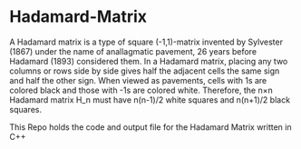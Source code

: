 # Hadamard-Matrix
A Hadamard matrix is a type of square (-1,1)-matrix invented by Sylvester (1867) under the name of anallagmatic pavement, 26 years before Hadamard (1893) considered them. In a Hadamard matrix, placing any two columns or rows side by side gives half the adjacent cells the same sign and half the other sign. When viewed as pavements, cells with 1s are colored black and those with -1s are colored white. Therefore, the n×n Hadamard matrix H_n must have n(n-1)/2 white squares and n(n+1)/2 black squares.

This Repo holds the code and output file for the Hadamard Matrix written in C++
